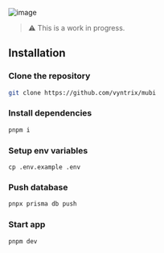 ![image](https://github.com/user-attachments/assets/12bbde68-cf4e-45db-a189-7aff70ecb492)

> ⚠️ This is a work in progress.

## Installation

### Clone the repository

```bash
git clone https://github.com/vyntrix/mubi
```

### Install dependencies

```bash
pnpm i
```

### Setup env variables

```
cp .env.example .env
```

### Push database

```bash
pnpx prisma db push
```

### Start app

```bash
pnpm dev
```
